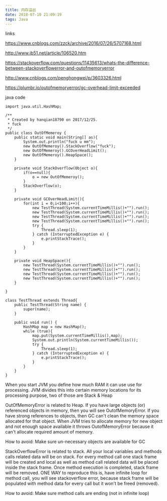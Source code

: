 ```yaml
---
title: 内存溢出
date: 2018-07-10 21:09:19
tags: Java
---
```

links

https://www.cnblogs.com/zzck/archive/2016/07/26/5707168.html

http://www.jb51.net/article/106520.htm

https://stackoverflow.com/questions/11435613/whats-the-difference-between-stackoverflowerror-and-outofmemoryerror

http://www.cnblogs.com/penghongwei/p/3603326.html

https://plumbr.io/outofmemoryerror/gc-overhead-limit-exceeded


java code
```
import java.util.HashMap;

/**
 * Created by hanqian18790 on 2017/12/25.
 * fuck
 */
public class OutOfMemeroy {
    public static void main(String[] as){
        System.out.println("fuck u mm");
        new OutOfMemeroy().StackOverflow("fuck");
        new OutOfMemeroy().GCOverHeadLimit();
        new OutOfMemeroy().HeapSpace();
    }

    private void StackOverflow(Object o){
        if(o==null){
            o = new OutOfMemeroy();
        }
        StackOverflow(o);
    }

    private void GCOverHeadLimit(){
        for(int i = 0;i<100;i++){
            new TestThread(System.currentTimeMillis()+"").run();
            new TestThread(System.currentTimeMillis()+"").run();
            new TestThread(System.currentTimeMillis()+"").run();
            new TestThread(System.currentTimeMillis()+"").run();
            try {
                Thread.sleep(1);
            } catch (InterruptedException e) {
                e.printStackTrace();
            }
        }
    }

    private void HeapSpace(){
        new TestThread(System.currentTimeMillis()+"").run();
        new TestThread(System.currentTimeMillis()+"").run();
        new TestThread(System.currentTimeMillis()+"").run();
        new TestThread(System.currentTimeMillis()+"").run();
    }

}

class TestThread extends Thread{
    public TestThread(String name) {
        super(name);
    }

    public void run() {
        HashMap map = new HashMap();
        while (true){
            map.put(System.currentTimeMillis(),map);
            System.out.println(System.currentTimeMillis());
            try {
                Thread.sleep(1);
            } catch (InterruptedException e) {
                e.printStackTrace();
            }
        }
    }
}
```
When you start JVM you define how much RAM it can use use for processing. JVM divides this into certain memory locations for its processing purpose, two of those are Stack & Heap

OutOfMemoryError is related to Heap. If you have large objects (or) referenced objects in memory, then you will see OutofMemoryError. If you have strong references to objects, then GC can't clean the memory space allocated for that object. When JVM tries to allocate memory for new object and not enough space available it throws OutofMemoryError because it can't allocate required amount of memory.

How to avoid: Make sure un-necessary objects are available for GC

StackOverflowError is related to stack. All your local variables and methods calls related data will be on stack. For every method call one stack frame will be created and local as well as method call related data will be placed inside the stack frame. Once method execution is completed, stack frame will be removed. ONE WAY to reproduce this is, have infinite loop for method call, you will see stackoverflow error, because stack frame will be populated with method data for every call but it won't be freed (removed).

How to avoid: Make sure method calls are ending (not in infinite loop)